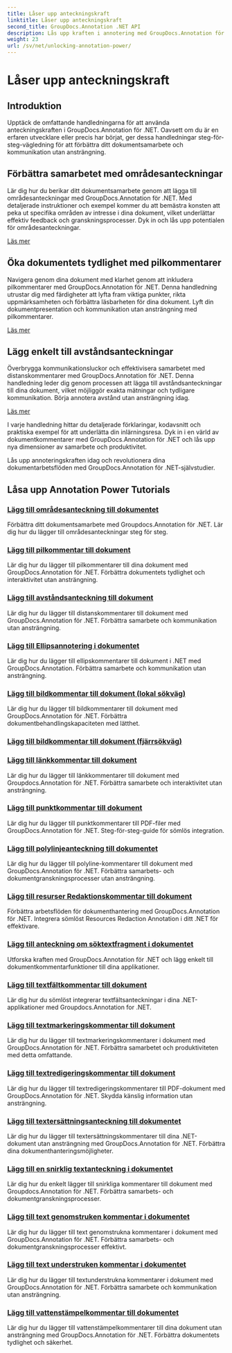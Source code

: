 ```yaml
---
title: Låser upp anteckningskraft
linktitle: Låser upp anteckningskraft
second_title: GroupDocs.Annotation .NET API
description: Lås upp kraften i annotering med GroupDocs.Annotation för .NET tutorials. Lär dig att lägga till olika anteckningar steg för steg och förbättra samarbetet utan ansträngning.
weight: 23
url: /sv/net/unlocking-annotation-power/
---
```


# Låser upp anteckningskraft

## Introduktion

Upptäck de omfattande handledningarna för att använda anteckningskraften i GroupDocs.Annotation för .NET. Oavsett om du är en erfaren utvecklare eller precis har börjat, ger dessa handledningar steg-för-steg-vägledning för att förbättra ditt dokumentsamarbete och kommunikation utan ansträngning.

## Förbättra samarbetet med områdesanteckningar

Lär dig hur du berikar ditt dokumentsamarbete genom att lägga till områdesanteckningar med GroupDocs.Annotation för .NET. Med detaljerade instruktioner och exempel kommer du att bemästra konsten att peka ut specifika områden av intresse i dina dokument, vilket underlättar effektiv feedback och granskningsprocesser. Dyk in och lås upp potentialen för områdesanteckningar.

[Läs mer](./add-area-annotation/)

## Öka dokumentets tydlighet med pilkommentarer

Navigera genom dina dokument med klarhet genom att inkludera pilkommentarer med GroupDocs.Annotation för .NET. Denna handledning utrustar dig med färdigheter att lyfta fram viktiga punkter, rikta uppmärksamheten och förbättra läsbarheten för dina dokument. Lyft din dokumentpresentation och kommunikation utan ansträngning med pilkommentarer.

[Läs mer](./add-arrow-annotation/)

## Lägg enkelt till avståndsanteckningar

Överbrygga kommunikationsluckor och effektivisera samarbetet med distanskommentarer med GroupDocs.Annotation för .NET. Denna handledning leder dig genom processen att lägga till avståndsanteckningar till dina dokument, vilket möjliggör exakta mätningar och tydligare kommunikation. Börja annotera avstånd utan ansträngning idag.

[Läs mer](./add-distance-annotation/)

I varje handledning hittar du detaljerade förklaringar, kodavsnitt och praktiska exempel för att underlätta din inlärningsresa. Dyk in i en värld av dokumentkommentarer med GroupDocs.Annotation för .NET och lås upp nya dimensioner av samarbete och produktivitet.

Lås upp annoteringskraften idag och revolutionera dina dokumentarbetsflöden med GroupDocs.Annotation för .NET-självstudier.

## Låsa upp Annotation Power Tutorials
### [Lägg till områdesanteckning till dokumentet](./add-area-annotation/)
Förbättra ditt dokumentsamarbete med Groupdocs.Annotation för .NET. Lär dig hur du lägger till områdesanteckningar steg för steg.
### [Lägg till pilkommentar till dokument](./add-arrow-annotation/)
Lär dig hur du lägger till pilkommentarer till dina dokument med GroupDocs.Annotation för .NET. Förbättra dokumentets tydlighet och interaktivitet utan ansträngning.
### [Lägg till avståndsanteckning till dokument](./add-distance-annotation/)
Lär dig hur du lägger till distanskommentarer till dokument med GroupDocs.Annotation för .NET. Förbättra samarbete och kommunikation utan ansträngning.
### [Lägg till Ellipsannotering i dokumentet](./add-ellipse-annotation/)
Lär dig hur du lägger till ellipskommentarer till dokument i .NET med GroupDocs.Annotation. Förbättra samarbete och kommunikation utan ansträngning.
### [Lägg till bildkommentar till dokument (lokal sökväg)](./add-image-annotation-local-path/)
Lär dig hur du lägger till bildkommentarer till dokument med GroupDocs.Annotation för .NET. Förbättra dokumentbehandlingskapaciteten med lätthet.
### [Lägg till bildkommentar till dokument (fjärrsökväg)](./add-image-annotation-remote-path/)
### [Lägg till länkkommentar till dokument](./add-link-annotation/)
Lär dig hur du lägger till länkkommentarer till dokument med Groupdocs.Annotation för .NET. Förbättra samarbete och interaktivitet utan ansträngning.
### [Lägg till punktkommentar till dokument](./add-point-annotation/)
Lär dig hur du lägger till punktkommentarer till PDF-filer med GroupDocs.Annotation för .NET. Steg-för-steg-guide för sömlös integration.
### [Lägg till polylinjeanteckning till dokumentet](./add-polyline-annotation/)
Lär dig hur du lägger till polyline-kommentarer till dokument med GroupDocs.Annotation för .NET. Förbättra samarbets- och dokumentgranskningsprocesser utan ansträngning.
### [Lägg till resurser Redaktionskommentar till dokument](./add-resources-redaction-annotation/)
Förbättra arbetsflöden för dokumenthantering med GroupDocs.Annotation för .NET. Integrera sömlöst Resources Redaction Annotation i ditt .NET för effektivare.
### [Lägg till anteckning om söktextfragment i dokumentet](./add-search-text-fragment-annotation/)
Utforska kraften med GroupDocs.Annotation för .NET och lägg enkelt till dokumentkommentarfunktioner till dina applikationer.
### [Lägg till textfältkommentar till dokument](./add-text-field-annotation/)
Lär dig hur du sömlöst integrerar textfältsanteckningar i dina .NET-applikationer med Groupdocs.Annotation for .NET.
### [Lägg till textmarkeringskommentar till dokument](./add-text-highlight-annotation/)
Lär dig hur du lägger till textmarkeringskommentarer i dokument med GroupDocs.Annotation för .NET. Förbättra samarbetet och produktiviteten med detta omfattande.
### [Lägg till textredigeringskommentar till dokument](./add-text-redaction-annotation/)
Lär dig hur du lägger till textredigeringskommentarer till PDF-dokument med GroupDocs.Annotation för .NET. Skydda känslig information utan ansträngning.
### [Lägg till textersättningsanteckning till dokumentet](./add-text-replacement-annotation/)
Lär dig hur du lägger till textersättningskommentarer till dina .NET-dokument utan ansträngning med GroupDocs.Annotation för .NET. Förbättra dina dokumenthanteringsmöjligheter.
### [Lägg till en snirklig textanteckning i dokumentet](./add-text-squiggly-annotation/)
Lär dig hur du enkelt lägger till snirkliga kommentarer till dokument med Groupdocs.Annotation för .NET. Förbättra samarbets- och dokumentgranskningsprocesser.
### [Lägg till text genomstruken kommentar i dokumentet](./add-text-strikeout-annotation/)
Lär dig hur du lägger till text genomstrukna kommentarer i dokument med GroupDocs.Annotation för .NET. Förbättra samarbets- och dokumentgranskningsprocesser effektivt.
### [Lägg till text understruken kommentar i dokumentet](./add-text-underline-annotation/)
Lär dig hur du lägger till textunderstrukna kommentarer i dokument med GroupDocs.Annotation för .NET. Förbättra samarbete och kommunikation utan ansträngning.
### [Lägg till vattenstämpelkommentar till dokumentet](./add-watermark-annotation/)
Lär dig hur du lägger till vattenstämpelkommentarer till dina dokument utan ansträngning med GroupDocs.Annotation för .NET. Förbättra dokumentets tydlighet och säkerhet.